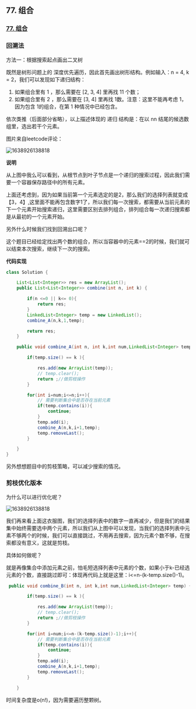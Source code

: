 ## 77. 组合

### [77. 组合](https://leetcode-cn.com/problems/combinations/)

### 回溯法

方法一：根据搜索起点画出二叉树

既然是树形问题上的 深度优先遍历，因此首先画出树形结构。例如输入：n = 4, k = 2，我们可以发现如下递归结构：

1. 如果组合里有 1 ，那么需要在 [2, 3, 4] 里再找 11 个数；
2. 如果组合里有 2 ，那么需要在 [3, 4] 里再找 1数。注意：这里不能再考虑 1，因为包含 1的组合，在第 1 种情况中已经包含。

依次类推（后面部分省略），以上描述体现的 递归 结构是：在以 nn 结尾的候选数组里，选出若干个元素。

图片来自leetcode评论：

![1638926138818](https://tprzfbucket.oss-cn-beijing.aliyuncs.com/hadoop/202112/08/091539-821220.png)

**说明**

从上图中我么可以看到，从根节点到叶子节点是一个递归的搜索过程，因此我们需要一个容器保存路径中的所有元素。

上面还考虑到，因为如果当前第一个元素选定的是2，那么我们的选择列表就变成【3，4】,这里面不能再包含数字1了，所以我们每一次搜索，都需要从当前元素的下一个元素开始搜索递归，这里需要区别去排列组合，排列组合每一次递归搜索都是从最初的一个元素开始。

另外什么时候我们找到回溯出口呢？

这个题目已经给定找出两个数的组合，所以当容器中的元素==2的时候，我们就可以结束本次搜索，继续下一次的搜索。

**代码实现**

~~~ java
class Solution {

    List<List<Integer>> res = new ArrayList();
    public List<List<Integer>> combine(int n, int k) {

        if(n <=0 || k<= 0){
            return res;
        }
        LinkedList<Integer> temp = new LinkedList();
        combine_A(n,k,1,temp);

        return res;
    }

    public void combine_A(int n, int k,int num,LinkedList<Integer> temp) {

        if(temp.size() == k ){

            res.add(new ArrayList(temp));
            // temp.clear();
            return ;//做剪枝操作
        }

        for(int i=num;i<=n;i++){
            // 需要判断集合中是否存在当前元素
            if(temp.contains(i)){
                continue;
            }
            temp.add(i);
            combine_A(n,k,i+1,temp);
            temp.removeLast();
        }

    }
}
~~~

另外想想题目中的剪枝策略，可以减少搜索的情况。

### 剪枝优化版本

为什么可以进行优化呢？

![1638926138818](https://tprzfbucket.oss-cn-beijing.aliyuncs.com/hadoop/202112/08/091539-821220.png)

我们再来看上面这衣服图，我们的选择列表中的数字一直再减少，但是我们的结果集中始终需要选中两个元素，所以我们从上图中可以发现，当我们的选择列表中元素不够两个的时候，我们可以直接跳过，不用再去搜索，因为元素个数不够，在搜索都没有意义，这就是剪枝。

具体如何做呢？

就是再像集合中添加元素之前，怕毛短选择列表中元素的个数，如果小于k-已经选元素的个数，直接跳过即可：体现再代码上就是这里：i<=n-(k-temp.size()-1)。

~~~ java
 public void combine_B(int n, int k,int num,LinkedList<Integer> temp) {

        if(temp.size() == k ){

            res.add(new ArrayList(temp));
            // temp.clear();
            return ;//做剪枝操作
        }

        for(int i=num;i<=n-(k-temp.size()-1);i++){
            // 需要判断集合中是否存在当前元素
            if(temp.contains(i)){
                continue;
            }
            temp.add(i);
            combine_A(n,k,i+1,temp);
            temp.removeLast();
        }

    }
~~~

时间复杂度是o(n!)，因为需要遍历整颗树。